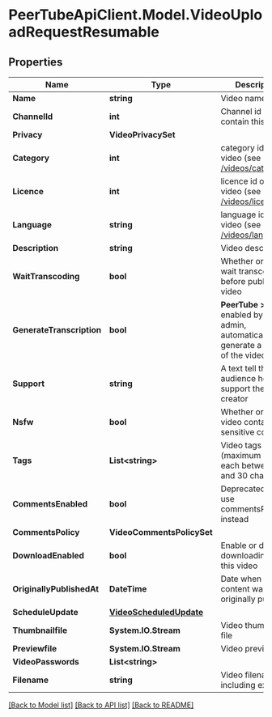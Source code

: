 # PeerTubeApiClient.Model.VideoUploadRequestResumable

## Properties

Name | Type | Description | Notes
------------ | ------------- | ------------- | -------------
**Name** | **string** | Video name | 
**ChannelId** | **int** | Channel id that will contain this video | 
**Privacy** | **VideoPrivacySet** |  | [optional] 
**Category** | **int** | category id of the video (see [/videos/categories](#operation/getCategories)) | [optional] 
**Licence** | **int** | licence id of the video (see [/videos/licences](#operation/getLicences)) | [optional] 
**Language** | **string** | language id of the video (see [/videos/languages](#operation/getLanguages)) | [optional] 
**Description** | **string** | Video description | [optional] 
**WaitTranscoding** | **bool** | Whether or not we wait transcoding before publish the video | [optional] 
**GenerateTranscription** | **bool** | **PeerTube &gt;&#x3D; 6.2** If enabled by the admin, automatically generate a subtitle of the video | [optional] 
**Support** | **string** | A text tell the audience how to support the video creator | [optional] 
**Nsfw** | **bool** | Whether or not this video contains sensitive content | [optional] 
**Tags** | **List&lt;string&gt;** | Video tags (maximum 5 tags each between 2 and 30 characters) | [optional] 
**CommentsEnabled** | **bool** | Deprecated in 6.2, use commentsPolicy instead | [optional] 
**CommentsPolicy** | **VideoCommentsPolicySet** |  | [optional] 
**DownloadEnabled** | **bool** | Enable or disable downloading for this video | [optional] 
**OriginallyPublishedAt** | **DateTime** | Date when the content was originally published | [optional] 
**ScheduleUpdate** | [**VideoScheduledUpdate**](VideoScheduledUpdate.md) |  | [optional] 
**Thumbnailfile** | **System.IO.Stream** | Video thumbnail file | [optional] 
**Previewfile** | **System.IO.Stream** | Video preview file | [optional] 
**VideoPasswords** | **List&lt;string&gt;** |  | [optional] 
**Filename** | **string** | Video filename including extension | 

[[Back to Model list]](../README.md#documentation-for-models) [[Back to API list]](../README.md#documentation-for-api-endpoints) [[Back to README]](../README.md)

